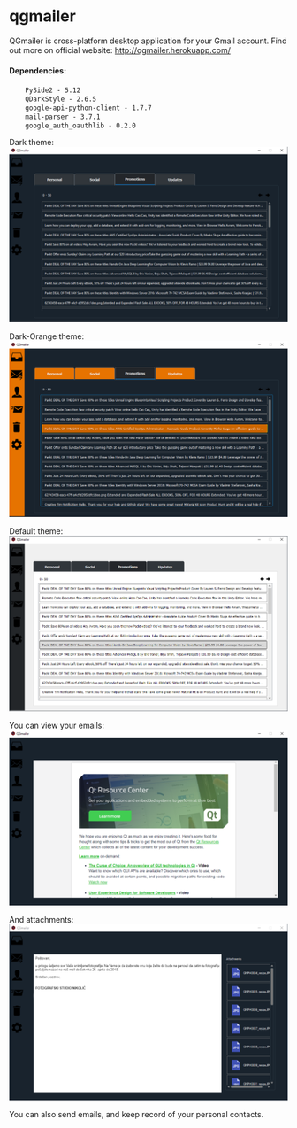 # qgmailer
QGmailer is cross-platform desktop application for your Gmail account.
Find out more on official website: http://qgmailer.herokuapp.com/

#### Dependencies:
``` 
    PySide2 - 5.12
    QDarkStyle - 2.6.5
    google-api-python-client - 1.7.7
    mail-parser - 3.7.1
    google_auth_oauthlib - 0.2.0
```

Dark theme:
![dark-theme](https://github.com/aleksaa01/qgmailer/blob/master/docs/images/inbox_promotions.png)

Dark-Orange theme:
![dark-theme](https://github.com/aleksaa01/qgmailer/blob/master/docs/images/dark_orange_theme.png)

Default theme:
![dark-theme](https://github.com/aleksaa01/qgmailer/blob/master/docs/images/default_theme.png)

You can view your emails:
![view emails](https://github.com/aleksaa01/qgmailer/blob/master/docs/images/email_viewer.png)

And attachments:
![view attachments](https://github.com/aleksaa01/qgmailer/blob/master/docs/images/attachments_viewer.png)

You can also send emails, and keep record of your personal contacts. 
